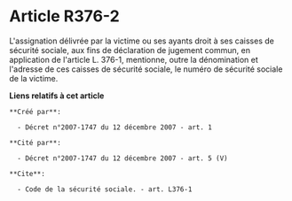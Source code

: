 # Article R376-2

L'assignation délivrée par la victime ou ses ayants droit à ses caisses de sécurité sociale, aux fins de déclaration de
jugement commun, en application de l'article L. 376-1, mentionne, outre la dénomination et l'adresse de ces caisses de
sécurité sociale, le numéro de sécurité sociale de la victime.

**Liens relatifs à cet article**

	**Créé par**:

	  - Décret n°2007-1747 du 12 décembre 2007 - art. 1

	**Cité par**:

	  - Décret n°2007-1747 du 12 décembre 2007 - art. 5 (V)

	**Cite**:

	  - Code de la sécurité sociale. - art. L376-1
